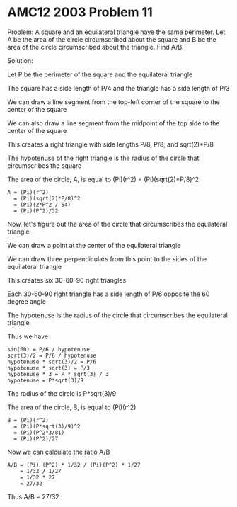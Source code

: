 # AMC12 2003 Problem 11

Problem: A square and an equilateral triangle have the same perimeter. Let A be the area of the circle circumscribed about the square and B be the area of the circle circumscribed about the triangle. Find A/B.

Solution:

Let P be the perimeter of the square and the equilateral triangle

The square has a side length of P/4 and the triangle has a side length of P/3

We can draw a line segment from the top-left corner of the square to the center of the square

We can also draw a line segment from the midpoint of the top side to the center of the square

This creates a right triangle with side lengths P/8, P/8, and sqrt(2)*P/8

The hypotenuse of the right triangle is the radius of the circle that circumscribes the square

The area of the circle, A, is equal to (Pi)(r^2) = (Pi)(sqrt(2)*P/8)^2

    A = (Pi)(r^2)
      = (Pi)(sqrt(2)*P/8)^2
      = (Pi)(2*P^2 / 64)
      = (Pi)(P^2)/32

Now, let's figure out the area of the circle that circumscribes the equilateral triangle

We can draw a point at the center of the equilateral triangle

We can draw three perpendiculars from this point to the sides of the equilateral triangle

This creates six 30-60-90 right triangles

Each 30-60-90 right triangle has a side length of P/6 opposite the 60 degree angle

The hypotenuse is the radius of the circle that circumscribes the equilateral triangle

Thus we have

    sin(60) = P/6 / hypotenuse
    sqrt(3)/2 = P/6 / hypotenuse
    hypotenuse * sqrt(3)/2 = P/6
    hypotenuse * sqrt(3) = P/3
    hypotenuse * 3 = P * sqrt(3) / 3
    hypotenuse = P*sqrt(3)/9

The radius of the circle is P*sqrt(3)/9

The area of the circle, B, is equal to (Pi)(r^2)

    B = (Pi)(r^2)
      = (Pi)(P*sqrt(3)/9)^2
      = (Pi)(P^2*3/81)
      = (Pi)(P^2)/27

Now we can calculate the ratio A/B

    A/B = (Pi) (P^2) * 1/32 / (Pi)(P^2) * 1/27
        = 1/32 / 1/27
        = 1/32 * 27
        = 27/32

Thus A/B = 27/32
